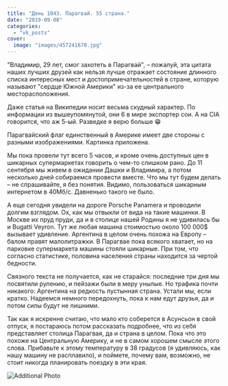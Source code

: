 ```yaml
---
title: "День 1043. Парагвай. 55 страна."
date: "2019-09-08"
categories: 
  - "vk_posts"
cover:
  image: "images/457241670.jpg"
---
```


"Владимир, 29 лет, смог захотеть в Парагвай", – пожалуй, эта цитата наших лучших друзей как нельзя лучше отражает состояние длинного списка интересных мест и достопримечательностей в стране, которую называют "сердце Южной Америки" из-за ее центрального месторасположения.

<!--more-->

Даже статья на Википедии носит весьма скудный характер. По информации из вышеупомянутой, они 6 в мире экспортер сои. А на CIA говорится, что аж 5-ый. Разведке я верю больше 😁

Парагвайский флаг единственный в Америке имеет две стороны с разными изображениями. Картинка приложена.

Мы пока провели тут всего 5 часов, и кроме очень доступных цен в шикарных супермаркетах говорить о чем-то слишком рано. До 11 сентября мы живем в ожидании Дашки и Владимира, а потом несколько дней собираемся провести вместе. Что мы тут будем делать – не спрашивайте, я без понятия. Видимо, пользоваться шикарным интернетом в 40Мб/с. Давненько такого не было.

А еще сегодня увидели на дороге Porsche Panamera и проводили долгим взглядом. Ох, как мы отвыкли от вида на такие машинки. В Москве их пруд пруди, да и в столице нашей Родины я не удивилась бы и Bugatti Veyron. Тут же любая машина стоимостью около 100 000$ вызывает удивление. Аргентина в целом очень похожа на Европу – балом правят малолитражки. В Парагвае пока всякого хватает, но на парковке супермаркета машины стояли шикарные. При том, что согласно статистике, половина населения страны находится за чертой бедности.

Связного текста не получается, как не старайся: последние три дня мы посвятили рулению, и пейзажи были в меру унылые. Но трафика почти никакого: Аргентина на редкость пустынная страна. Устали мы, если кратко. Надеемся немного передохнуть, пока к нам едут друзья, да и потом силы будут не лишними.

Так как я искренне считаю, что мало кто соберется в Асунсьон в свой отпуск, я постараюсь потом рассказать подробнее, что из себя представляет столица Парагвая, да и страна в целом. Пока что это похоже на Центральную Америку, и не в самом хорошем смысле этого слова. Прибавьте к этому температуру в 38 градусов (я удивляюсь, как нашу машину не расплавило), и поймете, почему вам, возможно, не стоит никогда планировать поездку в эти края.

![Additional Photo](https://vodpop.ru/wp-content/uploads/2023/07/457241671.jpg)
